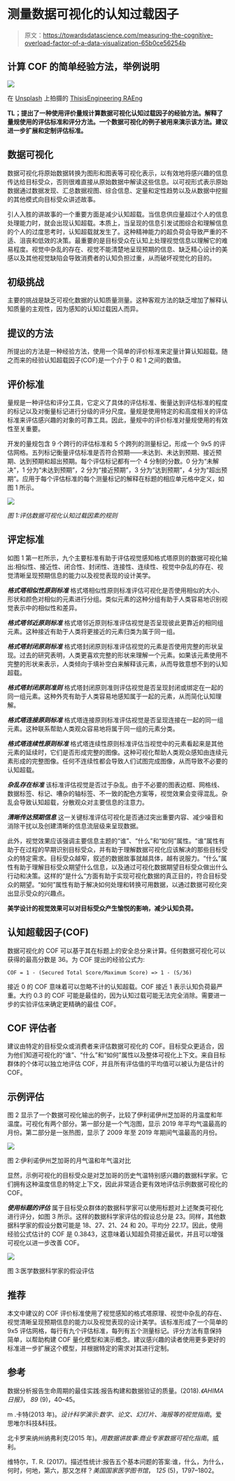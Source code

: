 # 测量数据可视化的认知过载因子

> 原文：<https://towardsdatascience.com/measuring-the-cognitive-overload-factor-of-a-data-visualization-65b0ce56254b>

## 计算 COF 的简单经验方法，举例说明

![](img/57418cc6c0f36dbd579458dd01f3b560.png)

在 [Unsplash](https://unsplash.com/s/photos/data-visualization?utm_source=unsplash&utm_medium=referral&utm_content=creditCopyText) 上拍摄的 [ThisisEngineering RAEng](https://unsplash.com/@thisisengineering?utm_source=unsplash&utm_medium=referral&utm_content=creditCopyText)

**TL；提出了一种使用评价量规计算数据可视化认知过载因子的经验方法。解释了量规使用的评估标准和评分方法。一个数据可视化的例子被用来演示该方法。建议进一步扩展和定制评估标准。**

## 数据可视化

数据可视化将原始数据转换为图形和图表等可视化表示，以有效地将感兴趣的信息传达给目标受众，否则很难直接从原始数据中解读这些信息。以可视形式表示原始数据通过数据发现、汇总数据视图、综合信息、定量和定性趋势以及从数据中挖掘的其他模式向目标受众讲述故事。

引人入胜的讲故事的一个重要方面是减少认知超载。当信息供应量超过个人的信息处理能力时，就会出现认知超载。本质上，当呈现的信息引发试图综合和理解信息的个人的过度思考时，认知超载就发生了。这种精神能力的超负荷会导致严重的不适、沮丧和低效的决策。最重要的是目标受众在认知上处理视觉信息以理解它的难易程度。视觉中杂乱的存在、视觉不能清楚地呈现预期的信息、缺乏精心设计的美感以及其他视觉缺陷会导致消费者的认知负担过重，从而破坏视觉化的目的。

## **初级挑战**

主要的挑战是缺乏可视化数据的认知质量测量。这种客观方法的缺乏增加了解释认知质量的主观性，因为感知的认知过载因人而异。

## **提议的方法**

所提出的方法是一种经验方法，使用一个简单的评价标准来定量计算认知超载。随之而来的经验认知超载因子(COF)是一个介于 0 和 1 之间的数值。

## 评价标准

量规是一种评估和评分工具，它定义了具体的评估标准、衡量达到评估标准的程度的标记以及对衡量标记进行分级的评分尺度。量规是使用特定的和高度相关的评估标准来评估感兴趣的对象的可靠工具。因此，量规中的评价标准对量规使用的有效性至关重要。

开发的量规包含 9 个跨行的评估标准和 5 个跨列的测量标记，形成一个 9x5 的评估网格。五列标记衡量评估标准是否符合预期——未达到、未达到预期、接近预期、达到预期和超出预期。每个评估标记都有一个 4 分制的分数。0 分为“未解决”，1 分为“未达到预期”，2 分为“接近预期”，3 分为“达到预期”，4 分为“超出预期”。应用于每个评估标准的每个测量标记的解释在标题的相应单元格中定义，如图 1 所示。

![](img/cce87928ecf9e2c16d678db80cf6ca0f.png)

*图 1:评估数据可视化认知过载因素的规则*

## 评定标准

如图 1 第一栏所示，九个主要标准有助于评估视觉感知格式塔原则的数据可视化输出:相似性、接近性、闭合性、封闭性、连接性、连续性、视觉中杂乱的存在、视觉清晰呈现预期信息的能力以及视觉表现的设计美学。

***格式塔相似性原则标准***
格式塔相似性原则标准评估可视化是否使用相似的大小、形状和颜色对相似的元素进行分组。类似元素的这种分组有助于人类容易地识别视觉表示中的相似性和差异。

***格式塔邻近原则标准***
格式塔邻近原则标准评估视觉是否呈现彼此更靠近的相同组元素。这种接近有助于人类将更接近的元素归类为属于同一组。

***格式塔封闭原则标准***
格式塔封闭原则标准评估视觉的元素是否使用完整的形状呈现。过去的研究表明，人类更喜欢完整的形状来理解一个元素。如果该元素使用不完整的形状来表示，人类倾向于填补空白来解释该元素，从而导致意想不到的认知超载。

***格式塔封闭原则准则***
格式塔封闭原则准则评估视觉是否呈现封闭或绑定在一起的同一组元素。这种外壳有助于人类容易地感知属于一起的元素，从而简化认知理解。

***格式塔连接原则标准***
格式塔连接原则标准评估视觉是否呈现连接在一起的同一组元素。这种联系帮助人类观众容易地将属于同一组的元素分类。

***格式塔连续性原则标准***
格式塔连续性原则标准评估当视觉中的元素看起来是其他元素的延续时，它们是否形成完整的图像。这种可视化帮助人类观众感知由连续元素形成的完整图像。任何不连续性都会导致人们试图完成图像，从而导致不必要的认知超载。

***杂乱存在标准***
该标准评估视觉是否过于杂乱。由于不必要的图表边框、网格线、数据标签、标记、嘈杂的轴标签、不一致的配色方案等，视觉效果会变得混乱。杂乱会导致认知超载，分散观众对主要信息的注意力。

***清晰传达预期信息***
这一关键标准评估可视化是否通过突出重要内容、减少噪音和消除干扰以及创建清晰的信息流层级来呈现数据。

此外，视觉效果应该强调主要信息主题的“谁”、“什么”和“如何”属性。“谁”属性有助于在过程的早期识别目标受众，并有助于理解数据可视化应该解决的那些目标受众的特定需求。目标受众越窄，叙述的数据故事就越具体，越有说服力。“什么”属性有助于理解目标受众期望什么信息，以及通过可视化数据期望目标受众做出什么行动和决策。这样的“是什么”方面有助于实现可视化数据的真正目的，符合目标受众的期望。“如何”属性有助于解决如何处理和转换可用数据，以通过数据可视化突出显示受众的兴趣点。

**美学设计的视觉效果可以对目标受众产生愉悦的影响，减少认知负荷。**

## 认知超载因子(COF)

数据可视化的 COF 可以基于其在标题上的安全总分来计算。任何数据可视化可以获得的最高分数是 36。为 COF 提出的经验公式为:

```
COF = 1 - (Secured Total Score/Maximum Score) => 1 - (S/36)
```

接近 0 的 COF 意味着可以忽略不计的认知超载。COF 接近 1 表示认知负荷最严重。大约 0.3 的 COF 可能是最佳的，因为认知过载可能无法完全消除。需要进一步的实验评估来确定更精确的最佳 COF。

## COF 评估者

建议由特定的目标受众或消费者来评估数据可视化的 COF。目标受众更适合，因为他们知道可视化的“谁”、“什么”和“如何”属性以及整体可视化上下文。来自目标群体的个体可以独立地评估 COF，并且所有评估值的平均值可以被认为是估计的 COF。

## 示例评估

图 2 显示了一个数据可视化输出的例子，比较了伊利诺伊州芝加哥的月温度和年温度。可视化有两个部分。第一部分是一个气泡图，显示 2019 年平均气温最高的月份。第二部分是一张热图，显示了 2009 年至 2019 年期间气温最高的月份。

![](img/760ca12555e7b38b759e367387767a6d.png)

图 2:伊利诺伊州芝加哥的月气温和年气温对比

显然，示例可视化的目标受众是对芝加哥的历史气温特别感兴趣的数据科学家。它们拥有这种温度信息的特定上下文，因此非常适合更有效地评估示例数据可视化的 COF。

***使用标题的评估***
属于目标受众群体的数据科学家可以使用标题对上述聚类可视化进行评分，如图 3 所示。这样的数据科学家评估的假设总分是 23。同样，其他数据科学家的假设分数可能是 18、27、21、24 和 20。平均分 22.17。因此，使用经验公式估计的 COF 是 0.3843，这意味着认知超负荷接近最优，并且可以增强可视化以进一步改善 COF。

![](img/9b77cd0f0e75a9787776ecbdb8e9f9a3.png)

图 3:医学数据科学家的假设评估

## 推荐

本文中建议的 COF 评价标准使用了视觉感知的格式塔原理、视觉中杂乱的存在、视觉清晰呈现预期信息的能力以及视觉表现的设计美学。该标准形成了一个简单的 9x5 评估网格，每行有九个评估标准，每列有五个测量标记。评分方法有意保持简单，以帮助构建 COF 量化模型和演示概念。建议感兴趣的读者使用更多更好的标准进一步扩展这个模型，并根据特定的需求对其进行定制。

## 参考

数据分析报告生命周期的最佳实践:报告构建和数据验证的质量。(2018).*《AHIMA 日报》*， *89* (9)，40–45。

m .卡特(2013 年)。*设计科学演示:数字、论文、幻灯片、海报等的视觉指南*。爱思唯尔科技&科技。

北卡罗来纳州纳弗利克(2015 年)。*用数据讲故事:商业专家数据可视化指南*。威利。

维特尔，T. R. (2017)。描述性统计:报告五个基本问题的答案:谁，什么，为什么，何时，何地，第六，那又怎样？*美国国家医学图书馆*， *125* (5)，1797–1802。
